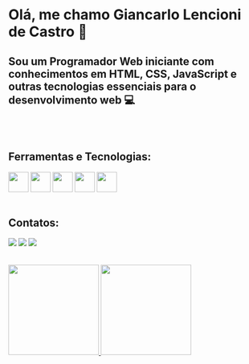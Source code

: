 # Olá, me chamo Giancarlo Lencioni de Castro 👋

## Sou um Programador Web iniciante com conhecimentos em HTML, CSS, JavaScript e outras tecnologias essenciais para o desenvolvimento web 💻 
<br><br/>

## Ferramentas e Tecnologias:

<img src="https://cdn.jsdelivr.net/gh/devicons/devicon@latest/icons/html5/html5-original.svg" width="40" height="40" />                                                                <img src="https://cdn.jsdelivr.net/gh/devicons/devicon@latest/icons/css3/css3-original.svg" width="40" height="40" />                                                                  <img src="https://cdn.jsdelivr.net/gh/devicons/devicon@latest/icons/javascript/javascript-original.svg" width="40" height="40" /> 
<img src="https://cdn.jsdelivr.net/gh/devicons/devicon@latest/icons/react/react-original.svg" width="40" height="40" /> 
<img loading="lazy" src="https://cdn.jsdelivr.net/gh/devicons/devicon/icons/git/git-original.svg" width="40" height="40"/>
<br><br/>

## Contatos:

<div>
<a href = "mailto:giancarlo.lencioni@gmail.com"><img loading="lazy" src="https://img.shields.io/badge/Gmail-D14836?style=for-the-badge&logo=gmail&logoColor=white" target="_blank"></a>  <a href="https://www.linkedin.com/in/giancarlo-lencioni-de-castro" target="_blank"><img loading="lazy" src="https://img.shields.io/badge/-LinkedIn-%230077B5?style=for-the-badge&logo=linkedin&logoColor=white" target="_blank"></a>                                                                                                                                <a href="https://instagram.com/gian.xwz" target="_blank"><img loading="lazy" src="https://img.shields.io/badge/-Instagram-%23E4405F?style=for-the-badge&logo=instagram&logoColor=white" target="_blank"></a>
</div>
<br><br/>

<div>
<a href="https://github.com/giancarlolencioni">
<img loading="lazy" height="180em" src="https://github-readme-stats.vercel.app/api/top-langs/?username=giancarlolencioni&layout=compact&langs_count=7&theme=dracula"/>
<img loading="lazy" height="180em" src="https://github-readme-stats.vercel.app/api?username=giancarlolencioni&show_icons=true&theme=dracula&include_all_commits=true&count_private=true"/>
</div>

